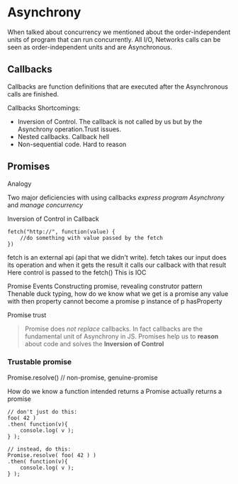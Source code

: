 # Asynchrony

When talked about concurrency we mentioned about the order-independent units of program that can run concurrently.
All I/O, Networks calls can be seen as order-independent units
and are Asynchronous.  

## Callbacks
Callbacks are function definitions that are executed after the
Asynchronous calls are finished.

Callbacks Shortcomings:
- Inversion of Control. The callback is not called by us but by
the Asynchrony operation.Trust issues.
- Nested callbacks. Callback hell
- Non-sequential code. Hard to reason


## Promises

Analogy

Two major deficiencies with using callbacks *express program Asynchrony* and *manage concurrency*  

Inversion of Control in Callback
```
fetch("http://", function(value) {
	//do something with value passed by the fetch
})
```
fetch is an external api (api that we didn't write). fetch takes our input does its operation and when it
gets the result it calls our callback with that result  
Here control is passed to the fetch() This is IOC


Promise Events
Constructing promise, revealing construtor pattern
Thenable duck typing, how do we know what we get is a promise
any value with then property cannot become a promise
p instance of
p hasProperty

Promise trust





> Promise does *not replace* callbacks. In fact callbacks are the
> fundamental unit of Asynchrony in JS. Promises help us to **reason** about code
> and solves the **Inversion of Control**

### Trustable promise
Promise.resolve()  // non-promise, genuine-promise

How do we know a function intended returns a Promise actually returns a promise

```
// don't just do this:
foo( 42 )
.then( function(v){
	console.log( v );
} );

// instead, do this:
Promise.resolve( foo( 42 ) )
.then( function(v){
	console.log( v );
} );
```
